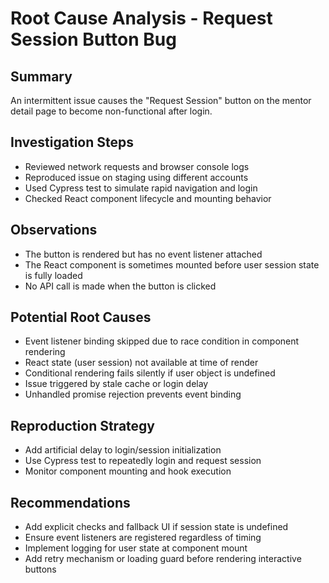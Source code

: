 # Root Cause Analysis - Request Session Button Bug

## Summary
An intermittent issue causes the "Request Session" button on the mentor detail page to become non-functional after login.

## Investigation Steps
- Reviewed network requests and browser console logs
- Reproduced issue on staging using different accounts
- Used Cypress test to simulate rapid navigation and login
- Checked React component lifecycle and mounting behavior

## Observations
- The button is rendered but has no event listener attached
- The React component is sometimes mounted before user session state is fully loaded
- No API call is made when the button is clicked

## Potential Root Causes
- Event listener binding skipped due to race condition in component rendering
- React state (user session) not available at time of render
- Conditional rendering fails silently if user object is undefined
- Issue triggered by stale cache or login delay
- Unhandled promise rejection prevents event binding

## Reproduction Strategy
- Add artificial delay to login/session initialization
- Use Cypress test to repeatedly login and request session
- Monitor component mounting and hook execution

## Recommendations
- Add explicit checks and fallback UI if session state is undefined
- Ensure event listeners are registered regardless of timing
- Implement logging for user state at component mount
- Add retry mechanism or loading guard before rendering interactive buttons
